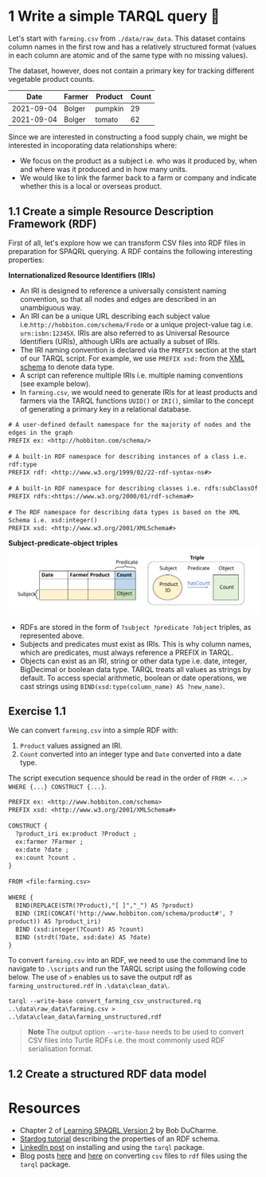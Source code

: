 # 1 Write a simple TARQL query :tomato:    

Let's start with `farming.csv` from `./data/raw_data`. This dataset contains column names in the first row and has a relatively structured format (values in each column are atomic and of the same type with no missing values).  

The dataset, however, does not contain a primary key for tracking different vegetable product counts.          

| Date | Farmer | Product | Count |
| -----|--------|---------|-------|
| 2021-09-04 | Bolger | pumpkin | 29 |
| 2021-09-04 | Bolger | tomato | 62 |

Since we are interested in constructing a food supply chain, we might be interested in incoporating data relationships where:  

+ We focus on the product as a subject i.e. who was it produced by, when and where was it produced and in how many units.
+ We would like to link the farmer back to a farm or company and indicate whether this is a local or overseas product.   


## 1.1 Create a simple Resource Description Framework (RDF)    

First of all, let's explore how we can transform CSV files into RDF files in preparation for SPAQRL querying. A RDF contains the following interesting properties:  

**Internationalized Resource Identifiers (IRIs)**  
+ An IRI is designed to reference a universally consistent naming convention, so that all nodes and edges are described in an unambiguous way. 
+ An IRI can be a unique URL describing each subject  value i.e.`http://hobbiton.com/schema/Frodo` or a unique project-value tag i.e. `urn:isbn:12345X`. IRIs are also referred to as Universal Resource Identifiers (URIs), although URIs are actually a subset of IRIs.       
+ The IRI naming convention is declared via the `PREFIX` section at the start of our TARQL script. For example, we use `PREFIX xsd:` from the [XML schema](https://www.w3.org/TR/rdf11-concepts/#xsd-datatypes) to denote data type.     
+ A script can reference multiple IRIs i.e. multiple naming conventions (see example below). 
+ In `farming.csv`, we would need to generate IRIs for at least products and farmers via the TARQL functions `UUID()` or `IRI()`, similar to the concept of generating a primary key in a relational database.   

```
# A user-defined default namespace for the majority of nodes and the edges in the graph
PREFIX ex: <http://hobbiton.com/schema/> 

# A built-in RDF namespace for describing instances of a class i.e. rdf:type 
PREFIX rdf: <http://www.w3.org/1999/02/22-rdf-syntax-ns#>

# A built-in RDF namespace for describing classes i.e. rdfs:subClassOf 
PREFIX rdfs:<https://www.w3.org/2000/01/rdf-schema#>

# The RDF namespace for describing data types is based on the XML Schema i.e. xsd:integer() 
PREFIX xsd: <http://www.w3.org/2001/XMLSchema#>
```

**Subject-predicate-object triples**  
![](../figures/rdf_properties.svg)

+ RDFs are stored in the form of `?subject ?predicate ?object` triples, as represented above.  
+ Subjects and predicates must exist as IRIs. This is why column names, which are predicates, must always reference a PREFIX in TARQL.   
+ Objects can exist as an IRI, string or other data type i.e. date, integer, BigDecimal or boolean data type. TARQL treats all values as strings by default. To access special arithmetic, boolean or date operations, we cast strings using `BIND(xsd:type(column_name) AS ?new_name)`.    

## Exercise 1.1  

We can convert `farming.csv` into a simple RDF with:  
1. `Product` values assigned an IRI.       
2. `Count` converted into an integer type and `Date` converted into a date type.  

The script execution sequence should be read in the order of `FROM <...> WHERE {...} CONSTRUCT {...}`.   

```
PREFIX ex: <http://www.hobbiton.com/schema>
PREFIX xsd: <http://www.w3.org/2001/XMLSchema#>

CONSTRUCT {
  ?product_iri ex:product ?Product ; 
  ex:farmer ?Farmer ;
  ex:date ?date ;
  ex:count ?count . 
}

FROM <file:farming.csv>

WHERE { 
  BIND(REPLACE(STR(?Product),"[ ]","_") AS ?product)
  BIND (IRI(CONCAT('http://www.hobbiton.com/schema/product#', ?product)) AS ?product_iri) 
  BIND (xsd:integer(?Count) AS ?count)
  BIND (strdt(?Date, xsd:date) AS ?date)
} 
```

To convert `farming.csv` into an RDF, we need to use the command line to navigate to `.\scripts` and run the TARQL script using the following code below. The use of `>` enables us to save the output rdf as `farming_unstructured.rdf` in `.\data\clean_data\`.  

```
tarql --write-base convert_farming_csv_unstructured.rq ..\data\raw_data\farming.csv > ..\data\clean_data\farming_unstructured.rdf
```

>**Note**
> The output option `--write-base` needs to be used to convert CSV files into Turtle RDFs i.e. the most commonly used RDF serialisation format.    

## 1.2 Create a structured RDF data model  


# Resources 
+ Chapter 2 of [Learning SPAQRL Version 2](http://www.learningsparql.com/) by Bob DuCharme.  
+ [Stardog tutorial](https://docs.stardog.com/tutorials/rdf-graph-data-model#rdf-schema) describing the properties of an RDF schema.  
+ [LinkedIn post](https://www.linkedin.com/pulse/using-tarql-convert-excel-spreadsheets-rdf-kurt-cagle/) on installing and using the `tarql` package.    
+ Blog posts [here](https://www.bobdc.com/blog/tarql/) and [here](https://www.semanticarts.com/how-to-sparql-with-tarql/) on converting `csv` files to `rdf` files using the `tarql` package.